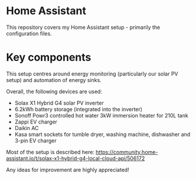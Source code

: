 # Home Assistant
This repository covers my Home Assistant setup - primarily the configuration files.

# Key components
This setup centres around energy monitoring (particularly our solar PV setup) and automation of energy sinks.

Overall, the following devices are used:

* Solax X1 Hybrid G4 solar PV inverter
* 6.2kWh battery storage (integrated into the inverter)
* Sonoff Powr3 controlled hot water 3kW immersion heater for 210L tank
* Zappi EV charger
* Daikin AC
* Kasa smart sockets for tumble dryer, washing machine, dishwasher and 3-pin EV charger

Most of the setup is described here: https://community.home-assistant.io/t/solax-x1-hybrid-g4-local-cloud-api/506172

Any ideas for improvement are highly appreciated!

